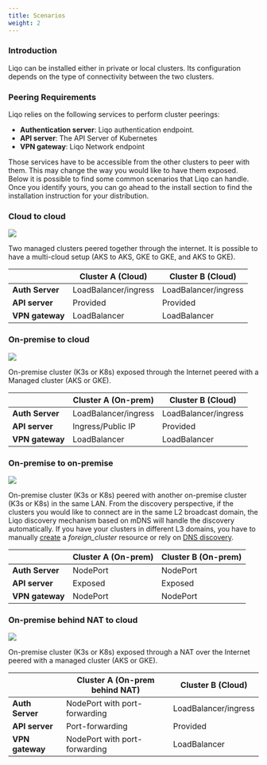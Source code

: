 ```yaml
---
title: Scenarios 
weight: 2
---
```


### Introduction

Liqo can be installed either in private or local clusters. Its configuration depends on the type of connectivity between the two clusters.

### Peering Requirements

Liqo relies on the following services to perform cluster peerings:

* **Authentication server**: Liqo authentication endpoint.
* **API server**: The API Server of Kubernetes
* **VPN gateway**: Liqo Network endpoint

Those services have to be accessible from the other clusters to peer with them. This may change the way you would like to have them exposed.
Below it is possible to find some common scenarios that Liqo can handle. Once you identify yours, you can go ahead to the install section to find the installation instruction for your distribution.

### Cloud to cloud

![](/images/scenarios/cloud-to-cloud.svg)

Two managed clusters peered together through the internet. It is possible to have a multi-cloud setup (AKS to AKS, GKE to GKE, and AKS to GKE).

|  | Cluster A (Cloud) | Cluster B (Cloud) |
| --------- | -------- |  ---------       |
| **Auth Server** |  LoadBalancer/ingress | LoadBalancer/ingress |
| **API server** | Provided | Provided |
| **VPN gateway** | LoadBalancer | LoadBalancer |

### On-premise to cloud

![](/images/scenarios/on-prem-to-cloud.svg)

On-premise cluster (K3s or K8s) exposed through the Internet peered with a Managed cluster (AKS or GKE).

|  | Cluster A (On-prem) | Cluster B (Cloud) |
| --------- | -------- |  ---------       |
| **Auth Server** |  LoadBalancer/ingress | LoadBalancer/ingress |
| **API server** | Ingress/Public IP | Provided |
| **VPN gateway** | LoadBalancer | LoadBalancer |

### On-premise to on-premise

![](/images/scenarios/on-prem-to-on-prem.svg)

On-premise cluster (K3s or K8s) peered with another on-premise cluster (K3s or K8s) in the same LAN.
From the discovery perspective, if the clusters you would like to connect are in the same L2 broadcast domain, the Liqo discovery mechanism based on mDNS will handle the discovery automatically. If you have your clusters in different L3 domains, you have to manually [create](/user/post-install/discovery#forging-the-foreigncluster) a *foreign_cluster* resource or rely on [DNS discovery](/user/post-install/discovery#manual-configuration).

|  | Cluster A (On-prem) | Cluster B (On-prem) |
| --------- | -------- |  ---------       |
| **Auth Server** |  NodePort | NodePort |
| **API server** | Exposed | Exposed |
| **VPN gateway** | NodePort | NodePort |

### On-premise behind NAT to cloud

![](/images/scenarios/on-prem-nat-to-cloud.svg)

On-premise cluster (K3s or K8s) exposed through a NAT over the Internet peered with a managed cluster (AKS or GKE).

|  | Cluster A (On-prem behind NAT) | Cluster B (Cloud) |
| --------- | -------- |  ---------       |
| **Auth Server** |  NodePort with port-forwarding | LoadBalancer/ingress |
| **API server** | Port-forwarding | Provided |
| **VPN gateway** | NodePort with port-forwarding | LoadBalancer |
